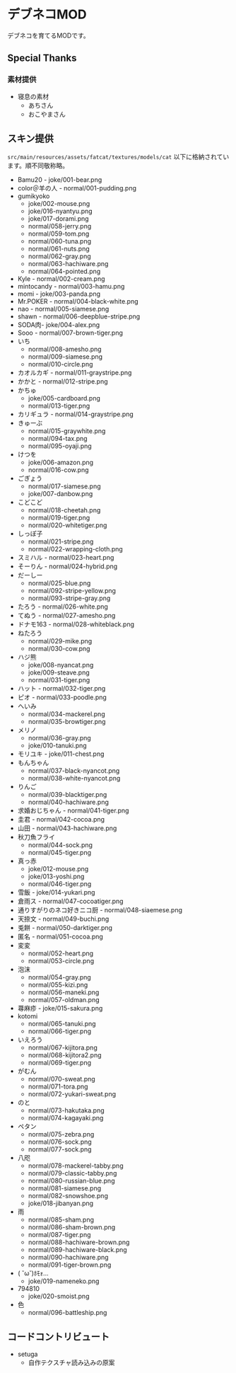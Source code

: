 ﻿# デブネコMOD

デブネコを育てるMODです。

## Special Thanks

### 素材提供

* 寝息の素材
  * あちさん
  * おこやまさん

## スキン提供

`src/main/resources/assets/fatcat/textures/models/cat` 以下に格納されています。順不同敬称略。

* Bamu20 - joke/001-bear.png
* color＠羊の人 - normal/001-pudding.png
* gumikyoko
  * joke/002-mouse.png
  * joke/016-nyantyu.png
  * joke/017-dorami.png
  * normal/058-jerry.png
  * normal/059-tom.png
  * normal/060-tuna.png
  * normal/061-nuts.png
  * normal/062-gray.png
  * normal/063-hachiware.png
  * normal/064-pointed.png
* Kyle - normal/002-cream.png
* mintocandy - normal/003-hamu.png
* momi - joke/003-panda.png
* Mr.POKER - normal/004-black-white.png
* nao - normal/005-siamese.png
* shawn - normal/006-deepblue-stripe.png
* SODA肉- joke/004-alex.png
* Sooo - normal/007-brown-tiger.png
* いち
  * normal/008-amesho.png
  * normal/009-siamese.png
  * normal/010-circle.png
* カオルカギ - normal/011-graystripe.png
* かかと - normal/012-stripe.png
* かちゅ
  * joke/005-cardboard.png
  * normal/013-tiger.png
* カリギュラ - normal/014-graystripe.png
* きゅーぶ
  * normal/015-graywhite.png
  * normal/094-tax.png
  * normal/095-oyaji.png
* けつを
  * joke/006-amazon.png
  * normal/016-cow.png
* ごぎょう
  * normal/017-siamese.png
  * joke/007-danbow.png
* こどこど
  * normal/018-cheetah.png
  * normal/019-tiger.png
  * normal/020-whitetiger.png
* しっぽ子
  * normal/021-stripe.png
  * normal/022-wrapping-cloth.png
* スミハル - normal/023-heart.png
* そーりん - normal/024-hybrid.png
* だーしー
  * normal/025-blue.png
  * normal/092-stripe-yellow.png
  * normal/093-stripe-gray.png
* たろう - normal/026-white.png
* てぬう - normal/027-amesho.png
* ドナモ163 - normal/028-whiteblack.png
* ねたろう
  * normal/029-mike.png
  * normal/030-cow.png
* ハジ熊
  * joke/008-nyancat.png
  * joke/009-steave.png
  * normal/031-tiger.png
* ハット - normal/032-tiger.png
* ピオ - normal/033-poodle.png
* へいみ
  * normal/034-mackerel.png
  * normal/035-browtiger.png
* メリノ
  * normal/036-gray.png
  * joke/010-tanuki.png
* モリユキ - joke/011-chest.png
* もんちゃん
  * normal/037-black-nyancot.png
  * normal/038-white-nyancot.png
* りんご
  * normal/039-blacktiger.png
  * normal/040-hachiware.png
* 求婚おじちゃん - normal/041-tiger.png
* 圭君 - normal/042-cocoa.png
* 山田 - normal/043-hachiware.png
* 秋刀魚フライ
  * normal/044-sock.png
  * normal/045-tiger.png
* 真っ赤
  * joke/012-mouse.png
  * joke/013-yoshi.png
  * normal/046-tiger.png
* 雪飯 - joke/014-yukari.png
* 倉雨ス - normal/047-cocoatiger.png
* 通りすがりのネコ好きニコ厨 - normal/048-siaemese.png
* 天捺文 - normal/049-buchi.png
* 兎餅 - normal/050-darktiger.png
* 匿名 - normal/051-cocoa.png
* 変変
  * normal/052-heart.png
  * normal/053-circle.png
* 泡沫
  * normal/054-gray.png
  * normal/055-kizi.png
  * normal/056-maneki.png
  * normal/057-oldman.png
* 蕁麻疹 - joke/015-sakura.png
* kotomi
  * normal/065-tanuki.png
  * normal/066-tiger.png
* いえろう
  * normal/067-kijitora.png
  * normal/068-kijitora2.png
  * normal/069-tiger.png
* がむん
  * normal/070-sweat.png
  * normal/071-tora.png
  * normal/072-yukari-sweat.png
* のと
  * normal/073-hakutaka.png
  * normal/074-kagayaki.png
* ペタン
  * normal/075-zebra.png
  * normal/076-sock.png
  * normal/077-sock.png
* 八咫
  * normal/078-mackerel-tabby.png
  * normal/079-classic-tabby.png
  * normal/080-russian-blue.png
  * normal/081-siamese.png
  * normal/082-snowshoe.png
  * joke/018-jibanyan.png
* 雨
  * normal/085-sham.png
  * normal/086-sham-brown.png
  * normal/087-tiger.png
  * normal/088-hachiware-brown.png
  * normal/089-hachiware-black.png
  * normal/090-hachiware.png
  * normal/091-tiger-brown.png
* ( ˘ω˘)ﾎﾓｫ...
  * joke/019-nameneko.png
* 794810
  * joke/020-smoist.png
* 色
  * normal/096-battleship.png
  
## コードコントリビュート

* setuga
  * 自作テクスチャ読み込みの原案


